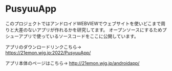 # PusyuuApp
このプロジェクトではアンドロイドWEBVIEWでウェブサイトを使いどこまで周りと大差のないアプリが作れるかを研究してます。
オープンソースにするためプシューアプリで使っているソースコードをここに公開しています。

アプリのダウンロードリンクこちら→ https://21emon.wjg.jp:2022/PusyuuApp/

アプリ本体のページはこちら→ http://21emon.wjg.jp/androidapp/
